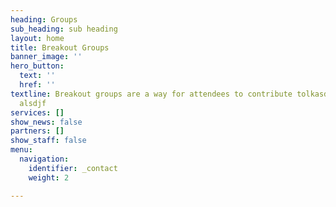 ```yaml
---
heading: Groups
sub_heading: sub heading
layout: home
title: Breakout Groups
banner_image: ''
hero_button:
  text: ''
  href: ''
textline: Breakout groups are a way for attendees to contribute tolkasdjfl;dsakjf
  alsdjf
services: []
show_news: false
partners: []
show_staff: false
menu:
  navigation:
    identifier: _contact
    weight: 2

---
```

